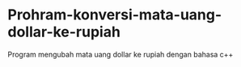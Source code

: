 # Prohram-konversi-mata-uang-dollar-ke-rupiah
Program mengubah mata uang dollar ke rupiah dengan bahasa c++
